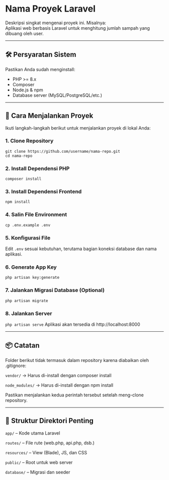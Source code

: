 # Nama Proyek Laravel
Deskripsi singkat mengenai proyek ini. Misalnya:  
Aplikasi web berbasis Laravel untuk menghitung jumlah sampah yang dibuang oleh user.

---

## 🛠️ Persyaratan Sistem

Pastikan Anda sudah menginstall:
- PHP >= 8.x
- Composer
- Node.js & npm
- Database server (MySQL/PostgreSQL/etc.)

---

## 🚀 Cara Menjalankan Proyek

Ikuti langkah-langkah berikut untuk menjalankan proyek di lokal Anda:

### 1. Clone Repository

```
git clone https://github.com/username/nama-repo.git
cd nama-repo
```

### 2. Install Dependensi PHP

```
composer install
```

### 3. Install Dependensi Frontend

```
npm install
```

### 4. Salin File Environment

```
cp .env.example .env
```

### 5. Konfigurasi File
Edit ```.env``` sesuai kebutuhan, terutama bagian koneksi database dan nama aplikasi.

### 6. Generate App Key
```php artisan key:generate```

### 7. Jalankan Migrasi Database (Optional)
```php artisan migrate```

### 8. Jalankan Server
```php artisan serve```
Aplikasi akan tersedia di http://localhost:8000

---

## 📦 Catatan
Folder berikut tidak termasuk dalam repository karena diabaikan oleh .gitignore:

```vendor/``` → Harus di-install dengan composer install

```node_modules/``` → Harus di-install dengan npm install

Pastikan menjalankan kedua perintah tersebut setelah meng-clone repository.

---

## 📁 Struktur Direktori Penting
```app/``` – Kode utama Laravel

```routes/``` – File rute (web.php, api.php, dsb.)

```resources/``` – View (Blade), JS, dan CSS

```public/``` – Root untuk web server

```database/``` – Migrasi dan seeder

